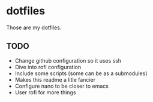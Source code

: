 # dotfiles
Those are my dotfiles.

## TODO

- Change github configuration so it uses ssh
- Dive into rofi configuration
- Include some scripts (some can be as a submodules)
- Makes this readme a litle fancier
- Configure nano to be closer to emacs
- User rofi for more things
